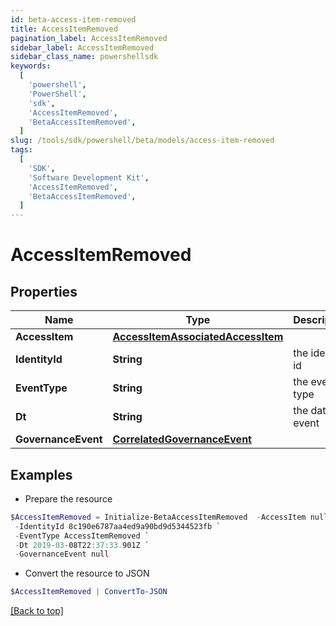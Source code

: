 ```yaml
---
id: beta-access-item-removed
title: AccessItemRemoved
pagination_label: AccessItemRemoved
sidebar_label: AccessItemRemoved
sidebar_class_name: powershellsdk
keywords:
  [
    'powershell',
    'PowerShell',
    'sdk',
    'AccessItemRemoved',
    'BetaAccessItemRemoved',
  ]
slug: /tools/sdk/powershell/beta/models/access-item-removed
tags:
  [
    'SDK',
    'Software Development Kit',
    'AccessItemRemoved',
    'BetaAccessItemRemoved',
  ]
---
```


# AccessItemRemoved

## Properties

| Name | Type | Description | Notes |
| --- | --- | --- | --- |
| **AccessItem** | [**AccessItemAssociatedAccessItem**](access-item-associated-access-item) |  | [optional] |
| **IdentityId** | **String** | the identity id | [optional] |
| **EventType** | **String** | the event type | [optional] |
| **Dt** | **String** | the date of event | [optional] |
| **GovernanceEvent** | [**CorrelatedGovernanceEvent**](correlated-governance-event) |  | [optional] |

## Examples

- Prepare the resource

```powershell
$AccessItemRemoved = Initialize-BetaAccessItemRemoved  -AccessItem null `
 -IdentityId 8c190e6787aa4ed9a90bd9d5344523fb `
 -EventType AccessItemRemoved `
 -Dt 2019-03-08T22:37:33.901Z `
 -GovernanceEvent null
```

- Convert the resource to JSON

```powershell
$AccessItemRemoved | ConvertTo-JSON
```

[[Back to top]](#)
